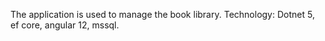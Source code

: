 The application is used to manage the book library.
Technology:
Dotnet 5, ef core, angular 12, mssql.
